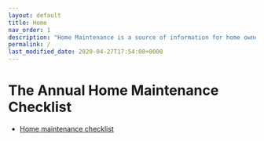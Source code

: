 ```yaml
---
layout: default
title: Home
nav_order: 1
description: "Home Maintenance is a source of information for home owners who want to take care of their homes."
permalink: /
last_modified_date: 2020-04-27T17:54:08+0000
---
```


# The Annual Home Maintenance Checklist

* [Home maintenance checklist](https://www.nytimes.com/guides/realestate/home-maintenance-checklist)
